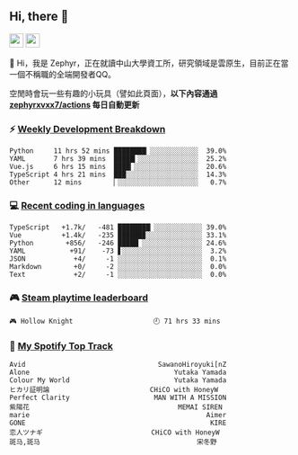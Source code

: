 <!--
**zephyrxvxx7/zephyrxvxx7** is a ✨ _special_ ✨ repository because its `README.md` (this file) appears on your GitHub profile.

Here are some ideas to get you started:

- 🔭 I’m currently working on ...
- 🌱 I’m currently learning ...
- 👯 I’m looking to collaborate on ...
- 🤔 I’m looking for help with ...
- 💬 Ask me about ...
- 📫 How to reach me: ...
- 😄 Pronouns: ...
- ⚡ Fun fact: ...
-->

## Hi, there 👋

<a href="https://www.instagram.com/zephyrxvxx7/"><img src="https://img.shields.io/badge/instagram-3f729b?&style=for-the-badge&logo=instagram&logoColor=white" height=25></a>
<a href="https://zephyrxvxx7.me/"><img src="https://img.shields.io/badge/blog-gray?&style=for-the-badge&logo=hexo&logoColor=white" height=25></a>

👋 Hi，我是 Zephyr，正在就讀中山大學資工所，研究領域是雲原生，目前正在當一個不稱職的全端開發者QQ。

空閒時會玩一些有趣的小玩具（譬如此頁面），**以下內容通過 [zephyrxvxx7/actions](https://github.com/zephyrxvxx7/zephyrxvxx7/actions) 每日自動更新**

### ⚡ [Weekly Development Breakdown](https://gist.github.com/zephyrxvxx7/ee1787313f0772b51494d051b5edde7f)

<!-- code_time start -->

```text
Python     11 hrs 52 mins ████████▏░░░░░░░░░░░░  39.0%
YAML       7 hrs 39 mins  █████▎░░░░░░░░░░░░░░░  25.2%
Vue.js     6 hrs 15 mins  ████▎░░░░░░░░░░░░░░░░  20.6%
TypeScript 4 hrs 21 mins  ███░░░░░░░░░░░░░░░░░░  14.3%
Other      12 mins        ▏░░░░░░░░░░░░░░░░░░░░   0.7%
```

<!-- code_time end -->

### 💻 [Recent coding in languages](https://gist.github.com/zephyrxvxx7/08c5ff0fead26978490fef5d749f43ea)

<!-- code_diff start -->

```text
TypeScript   +1.7k/   -481 ████████▏░░░░░░░░░░░░ 39.0%
Vue          +1.4k/   -235 ██████▉░░░░░░░░░░░░░░ 33.1%
Python        +856/   -246 █████▏░░░░░░░░░░░░░░░ 24.6%
YAML           +91/    -73 ▋░░░░░░░░░░░░░░░░░░░░  3.2%
JSON            +4/     -1 ░░░░░░░░░░░░░░░░░░░░░  0.1%
Markdown        +0/     -2 ░░░░░░░░░░░░░░░░░░░░░  0.0%
Text            +2/     -1 ░░░░░░░░░░░░░░░░░░░░░  0.0%
```

<!-- code_diff end -->

### 🎮 [Steam playtime leaderboard](https://gist.github.com/zephyrxvxx7/f77b8978877f959b69d84723c43a4a64)

<!-- steam_time start -->

```text
🎮 Hollow Knight                    🕘 71 hrs 33 mins
```

<!-- steam_time end -->

### 🎵 [My Spotify Top Track](https://gist.github.com/zephyrxvxx7/fe159fde5ec9ebea27e03dd63a71e78f)

<!-- spotify_track start -->

```text
Avid                                 SawanoHiroyuki[nZ
Alone                                    Yutaka Yamada
Colour My World                          Yutaka Yamada
ヒカリ証明論                         CHiCO with HoneyW
Perfect Clarity                     MAN WITH A MISSION
紫陽花                                     MEMAI SIREN
marie                                            Aimer
GONE                                              KIRE
恋人ツナギ                           CHiCO with HoneyW
斑马,斑马                                       宋冬野
```

<!-- spotify_track end -->
